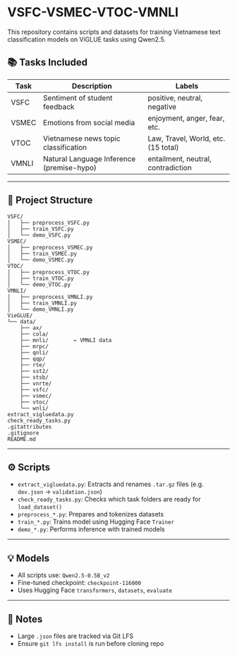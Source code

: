 # VSFC-VSMEC-VTOC-VMNLI

This repository contains scripts and datasets for training Vietnamese text classification models on ViGLUE tasks using Qwen2.5.

## 📚 Tasks Included

| Task    | Description                                 | Labels                             |
|---------|---------------------------------------------|------------------------------------|
| VSFC    | Sentiment of student feedback               | positive, neutral, negative        |
| VSMEC   | Emotions from social media                  | enjoyment, anger, fear, etc.       |
| VTOC    | Vietnamese news topic classification        | Law, Travel, World, etc. (15 total)|
| VMNLI   | Natural Language Inference (premise-hypo)   | entailment, neutral, contradiction |

---

## 📁 Project Structure

```
VSFC/
│   ├── preprocess_VSFC.py
│   ├── train_VSFC.py
│   └── demo_VSFC.py
VSMEC/
│   ├── preprocess_VSMEC.py
│   ├── train_VSMEC.py
│   └── demo_VSMEC.py
VTOC/
│   ├── preprocess_VTOC.py
│   ├── train_VTOC.py
│   └── demo_VTOC.py
VMNLI/
│   ├── preprocess_VMNLI.py
│   ├── train_VMNLI.py
│   └── demo_VMNLI.py
VieGLUE/
└── data/
    ├── ax/
    ├── cola/
    ├── mnli/        ← VMNLI data
    ├── mrpc/
    ├── qnli/
    ├── qqp/
    ├── rte/
    ├── sst2/
    ├── stsb/
    ├── vnrte/
    ├── vsfc/
    ├── vsmec/
    ├── vtoc/
    └── wnli/
extract_vigluedata.py
check_ready_tasks.py
.gitattributes
.gitignore
README.md

```

---

## ⚙️ Scripts

- `extract_vigluedata.py`: Extracts and renames `.tar.gz` files (e.g. `dev.json` → `validation.json`)
- `check_ready_tasks.py`: Checks which task folders are ready for `load_dataset()`
- `preprocess_*.py`: Prepares and tokenizes datasets
- `train_*.py`: Trains model using Hugging Face `Trainer`
- `demo_*.py`: Performs inference with trained models

---

## 💡 Models

- All scripts use: `Qwen2.5-0.5B_v2`
- Fine-tuned checkpoint: `checkpoint-116000`
- Uses Hugging Face `transformers`, `datasets`, `evaluate`

---

## 💾 Notes

- Large `.json` files are tracked via Git LFS
- Ensure `git lfs install` is run before cloning repo
